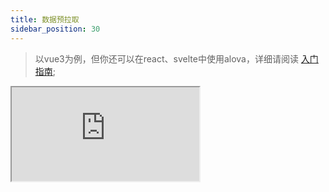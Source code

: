 ```yaml
---
title: 数据预拉取
sidebar_position: 30
---
```


> 以vue3为例，但你还可以在react、svelte中使用alova，详细请阅读 [入门指南](../overview/index);

<iframe src="https://codesandbox.io/embed/prefetch-v7bnyp?fontsize=14&hidenavigation=1&theme=dark"
     style={{
    width: '100%',
    height: '500px',
    border: '0',
    borderRadius: '4px',
    overflow: 'hidden',
  }}
  title="prefetch"
  allow="accelerometer; ambient-light-sensor; camera; encrypted-media; geolocation; gyroscope; hid; microphone; midi; payment; usb; vr; xr-spatial-tracking"
  sandbox="allow-forms allow-modals allow-popups allow-presentation allow-same-origin allow-scripts"
></iframe>